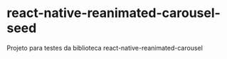 # react-native-reanimated-carousel-seed
Projeto para testes da biblioteca react-native-reanimated-carousel
